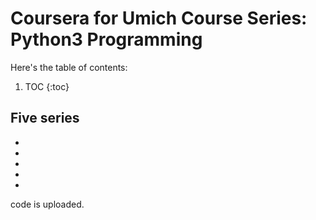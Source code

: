 # Coursera for Umich Course Series: Python3 Programming

Here's the table of contents:

1. TOC
{:toc}

## Five series

+ 

+  

+ 

+ 

+ 


code is uploaded.






